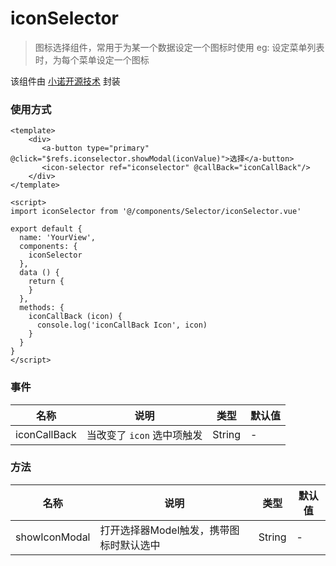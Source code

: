 iconSelector
====

> 图标选择组件，常用于为某一个数据设定一个图标时使用
> eg: 设定菜单列表时，为每个菜单设定一个图标

该组件由 [小诺开源技术]() 封装



### 使用方式

```vue
<template>
	<div>
	   <a-button type="primary" @click="$refs.iconselector.showModal(iconValue)">选择</a-button>
       <icon-selector ref="iconselector" @callBack="iconCallBack"/>
    </div>
</template>

<script>
import iconSelector from '@/components/Selector/iconSelector.vue'

export default {
  name: 'YourView',
  components: {
    iconSelector
  },
  data () {
    return {
    }
  },
  methods: {
    iconCallBack (icon) {
      console.log('iconCallBack Icon', icon)
    }
  }
}
</script>
```



### 事件

| 名称         | 说明                       | 类型   | 默认值 |
| ------------ | -------------------------- | ------ | ------ |
| iconCallBack | 当改变了 `icon` 选中项触发 | String | -      |

### 方法

| 名称      | 说明                                    | 类型   | 默认值 |
| --------- | --------------------------------------- | ------ | ------ |
| showIconModal | 打开选择器Model触发，携带图标时默认选中 | String | -      |

